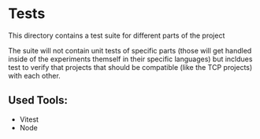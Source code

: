 # Tests

This directory contains a test suite for different parts of the project

The suite will not contain unit tests of specific parts (those will get handled inside of the experiments themself in their specific languages) but incldues test to verify that
projects that should be compatible (like the TCP projects) with each other.

## Used Tools:

- Vitest
- Node


